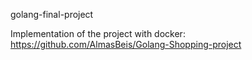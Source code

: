 ﻿golang-final-project

Implementation of the project with docker: https://github.com/AlmasBeis/Golang-Shopping-project
